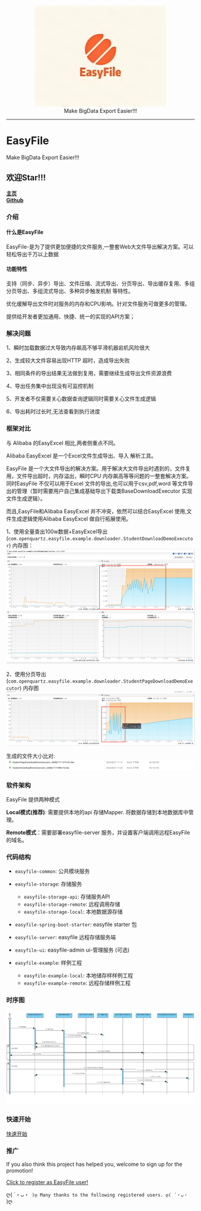 <div align=center><img src="/doc/image/logo.jpg"/></div>

<div align=center> Make BigData Export Easier!!! </div>

-------

# EasyFile
Make BigData Export Easier!!!

## 欢迎Star!!!
**[主页](https://svnlab.github.io/)** \
**[Github](https://github.com/openquartz/easy-file)**

### 介绍

#### 什么是EasyFile

EasyFile-是为了提供更加便捷的文件服务,一整套Web大文件导出解决方案。可以轻松导出千万以上数据

#### 功能特性

支持（同步、异步）导出、文件压缩、流式导出、分页导出、导出缓存复用、多组分页导出、多组流式导出、多种异步触发机制 等特性。

优化缓解导出文件时对服务的内存和CPU影响。针对文件服务可做更多的管理。

提供给开发者更加通用、快捷、统一的实现的API方案；

### 解决问题

1、瞬时加载数据过大导致内存飙高不够平滑机器宕机风险很大

2、生成较大文件容易出现HTTP 超时，造成导出失败

3、相同条件的导出结果无法做到复用，需要继续生成导出文件资源浪费

4、导出任务集中出现没有可监控机制

5、开发者不仅需要关心数据查询逻辑同时需要关心文件生成逻辑

6、导出耗时过长时,无法查看到执行进度

### 框架对比

与 Alibaba 的EasyExcel 相比,两者侧重点不同。

Alibaba EasyExcel 是一个Excel文件生成导出、导入 解析工具。

EasyFile 是一个大文件导出的解决方案。用于解决大文件导出时遇到的，文件复用，文件导出超时，内存溢出，瞬时CPU 内存飙高等等问题的一整套解决方案。 同时EasyFile 不仅可以用于Excel
文件的导出,也可以用于csv,pdf,word 等文件导出的管理（暂时需要用户自己集成基础导出下载类BaseDownloadExecutor 实现文件生成逻辑）。

而且,EasyFile和Alibaba EasyExcel 并不冲突，依然可以结合EasyExcel 使用,文件生成逻辑使用Alibaba EasyExcel 做自行拓展使用。

1、使用全量查出100w数据+EasyExcel导出(`com.openquartz.easyfile.example.downloader.StudentDownloadDemoExecutor`)
内存图：
![全量导出+EasyExcel](./doc/image/FullDownloadMemory.png)

2、使用分页导出(`com.openquartz.easyfile.example.downloader.StudentPageDownloadDemoExecutor`)
内存图
![分页导出](./doc/image/PageDownloadMemory.png)

生成的文件大小比对:
![文件大小对比图](./doc/image/PageDownloadSize2FullDownloadSize.png)

### 软件架构

EasyFile 提供两种模式

**Local模式(推荐)**:  需要提供本地的api 存储Mapper. 将数据存储到本地数据库中管理。

**Remote模式**：需要部署easyfile-server 服务，并设置客户端调用远程EasyFile 的域名。

### 代码结构

- `easyfile-common`: 公共模块服务

- `easyfile-storage`: 存储服务
    - `easyfile-storage-api`: 存储服务API
    - `easyfile-storage-remote`: 远程调用存储
    - `easyfile-storage-local`: 本地数据源存储

- `easyfile-spring-boot-starter`: easyfile starter 包
- `easyfile-server`: easyfile 远程存储服务端

- `easyfile-ui`: easyfile-admin ui-管理服务 (可选)

- `easyfile-example`: 样例工程
    - `easyfile-example-local`: 本地储存样样例工程
    - `easyfile-example-remote`: 远程存储样例工程

### 时序图

![下载时序图](./doc/image/sequence.png)

### 快速开始

[快速开始](doc/QuickStart.md)

### 推广

If you also think this project has helped you, welcome to sign up for the promotion!

[Click to register as EasyFile user!](https://github.com/svnlab/easy-file/issues/1)

ღ( ´・ᴗ・` )ღ Many thanks to the following registered users. ღ( ´・ᴗ・` )ღ
